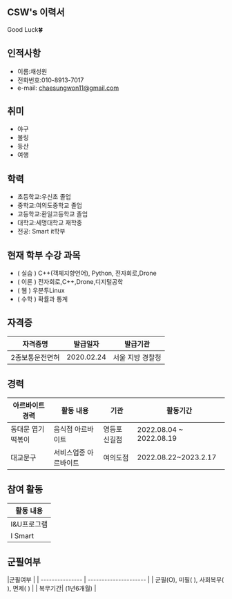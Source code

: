 
## CSW's 이력서

Good Luck🍀

   
## 인적사항  
   - 이름:채성원
   - 전화번호:010-8913-7017
   - e-mail: chaesungwon11@gmail.com

## 취미

- 야구
- 볼링
- 등산
- 여행

## 학력
   
* 초등학교:우신초 졸업
* 중학교:여의도중학교 졸업
* 고등학교:환일고등학교 졸업
* 대학교:세명대학교 재학중
* 전공: Smart it학부

   

## 현재 학부 수강 과목

* ( 실습 ) C++(객체지향언어), Python, 전자회로,Drone
* ( 이론 ) 전자회로,C++,Drone,디지털공학
* ( 웹 ) 우분투Linux
* ( 수학 ) 확률과 통계
    
## 자격증
| 자격증명        | 발급일자 | 발급기관 |
| --------------- | -------- | -------- |
| 2종보통운전면허 | 2020.02.24  |  서울 지방 경찰청    |
    
## 경력
    
| 아르바이트 경력 | 활동 내용             | 기관           | 활동기간          |
| --------------- | --------------------- | -------------- | ----------------- |
| 동대문 엽기 떡볶이    | 음식점 아르바이트 | 영등포 신길점  | 2022.08.04 ~ 2022.08.19 |
| 대교문구  | 서비스업종 아르바이트 | 여의도점 | 2022.08.22~2023.2.17         |

## 참여 활동
| 활동 내용        |   
| --------------- | 
| I&U프로그램 |   
| I Smart |  

## 군필여부
|군필여부             |
| --------------- | --------------------- |
| 군필(O), 미필( ),  사회복무( ), 면제( )    |
| 복무기간| (1년6개월)  |





